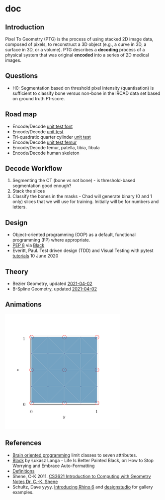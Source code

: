 # doc

## Introduction

Pixel To Geometry (PTG) is the process of using stacked 2D image data, composed of pixels, to reconstruct a 3D object (e.g., 
a curve in 3D, a surface in 3D, or a volume).
PTG describes a **decoding** process of a physical system that was original **encoded** into a series of 2D medical images.  

## Questions

* H0: Segmentation based on threshold pixel intensity (quantisation) is sufficient to classify bone versus non-bone in the IRCAD data set based on ground truth F1-score.

## Road map

* Encode/Decode [unit test font](unit-test-font.md)
* Encode/Decode [unit test](unit-test.md)
* Tri-quadratic quarter cylinder [unit test](unit-test-triquad-qtr-cyl.md)
* Encode/Decode [unit test femur](unit-test-femur.md)
* Encode/Decode femur, patella, tibia, fibula
* Encode/Decode human skeleton

## Decode Workflow

1. Segmenting the CT (bone vs not bone) - is threshold-based segmentation good enough?
2. Stack the slices
3. Classify the bones in the masks - Chad will generate binary (0 and 1 only) slices that we will use for training. Initially will be for numbers and letters.

## Design

* Object-oriented programming (OOP) as a default, functional programming (FP) where appropriate.
* [PEP 8](https://www.python.org/dev/peps/pep-0008/) via [Black](https://github.com/psf/black)
* Everitt, Paul.  Test driven design (TDD) and Visual Testing with pytest [tutorials](https://www.jetbrains.com/pycharm/guide/tutorials/visual_pytest/) 10 June 2020

## Theory

* Bezier Geometry, updated [2021-04-02](bezier/Bezier-Geometry-2021-04-02.pdf)
* B-Spline Geometry, updated [2021-04-02](bspline/B-Spline-Geometry-2021-04-02.pdf)

## Animations

![bspline_surface_biquad2tri_animation_opt](fig/bspline_surface_biquad2tri_animation_opt.gif)

## References

* [Brain oriented programming](https://tobeva.com/articles/brain-oriented-programming/) limit classes to seven attributes.
* [Black](https://youtu.be/esZLCuWs_2Y) by Łukasz Langa - Life Is Better Painted Black, or: How to Stop Worrying and Embrace Auto-Formatting
* [Definitions](definitions.md)
* Shene, C-K 2011.  [CS3621 Introduction to Computing with Geometry Notes
Dr. C.-K. Shene](https://pages.mtu.edu/~shene/COURSES/cs3621/NOTES/notes.html)
* Schultz, Dave yyyy. [Introducing Rhino 6](https://www.linkedin.com/learning/introducing-rhino-6) and [designstudio](https://www.schultzeworks.com) for gallery examples.
